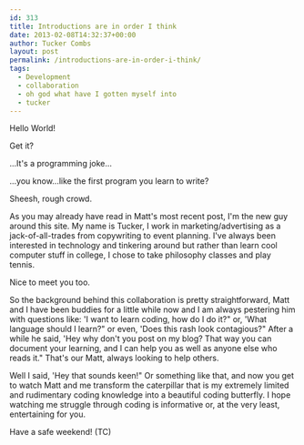 ```yaml
---
id: 313
title: Introductions are in order I think
date: 2013-02-08T14:32:37+00:00
author: Tucker Combs
layout: post
permalink: /introductions-are-in-order-i-think/
tags:
  - Development
  - collaboration
  - oh god what have I gotten myself into
  - tucker
---
```

Hello World!
  
Get it?
  
...It's a programming joke...
  
...you know...like the first program you learn to write?
  
Sheesh, rough crowd.
  
As you may already have read in Matt's most recent post, I'm the new guy around this site. My name is Tucker, I work in marketing/advertising as a jack-of-all-trades from copywriting to event planning. I've always been interested in technology and tinkering around but rather than learn cool computer stuff in college, I chose to take philosophy classes and play tennis.
  
Nice to meet you too.
  
So the background behind this collaboration is pretty straightforward, Matt and I have been buddies for a little while now and I am always pestering him with questions like: 'I want to learn coding, how do I do it?" or, 'What language should I learn?" or even, 'Does this rash look contagious?" After a while he said, 'Hey why don't you post on my blog? That way you can document your learning, and I can help you as well as anyone else who reads it." That's our Matt, always looking to help others.
  
Well I said, 'Hey that sounds keen!" Or something like that, and now you get to watch Matt and me transform the caterpillar that is my extremely limited and rudimentary coding knowledge into a beautiful coding butterfly.&nbsp;I hope watching me struggle through coding is informative or, at the very least, entertaining for you.
  

Have a safe weekend! (TC)